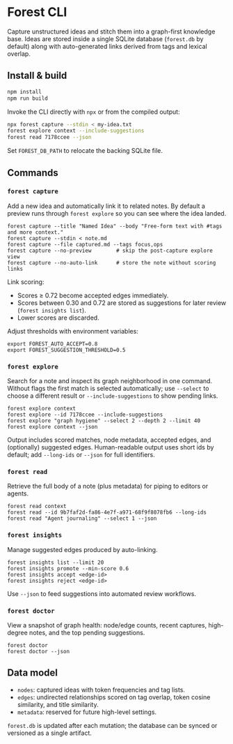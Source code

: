 # Forest CLI

Capture unstructured ideas and stitch them into a graph-first knowledge base. Ideas are stored inside a single SQLite database (`forest.db` by default) along with auto-generated links derived from tags and lexical overlap.

## Install & build

```bash
npm install
npm run build
```

Invoke the CLI directly with `npx` or from the compiled output:

```bash
npx forest capture --stdin < my-idea.txt
forest explore context --include-suggestions
forest read 7178ccee --json
```

Set `FOREST_DB_PATH` to relocate the backing SQLite file.

## Commands

### `forest capture`

Add a new idea and automatically link it to related notes. By default a preview runs through `forest explore` so you can see where the idea landed.

```
forest capture --title "Named Idea" --body "Free-form text with #tags and more context."
forest capture --stdin < note.md
forest capture --file captured.md --tags focus,ops
forest capture --no-preview        # skip the post-capture explore view
forest capture --no-auto-link      # store the note without scoring links
```

Link scoring:

- Scores ≥ 0.72 become accepted edges immediately.
- Scores between 0.30 and 0.72 are stored as suggestions for later review (`forest insights list`).
- Lower scores are discarded.

Adjust thresholds with environment variables:

```
export FOREST_AUTO_ACCEPT=0.8
export FOREST_SUGGESTION_THRESHOLD=0.5
```

### `forest explore`

Search for a note and inspect its graph neighborhood in one command. Without flags the first match is selected automatically; use `--select` to choose a different result or `--include-suggestions` to show pending links.

```
forest explore context
forest explore --id 7178ccee --include-suggestions
forest explore "graph hygiene" --select 2 --depth 2 --limit 40
forest explore context --json
```

Output includes scored matches, node metadata, accepted edges, and (optionally) suggested edges. Human-readable output uses short ids by default; add `--long-ids` or `--json` for full identifiers.

### `forest read`

Retrieve the full body of a note (plus metadata) for piping to editors or agents.

```
forest read context
forest read --id 9b7faf2d-fa86-4e7f-a971-68f9f8078fb6 --long-ids
forest read "Agent journaling" --select 1 --json
```

### `forest insights`

Manage suggested edges produced by auto-linking.

```
forest insights list --limit 20
forest insights promote --min-score 0.6
forest insights accept <edge-id>
forest insights reject <edge-id>
```

Use `--json` to feed suggestions into automated review workflows.

### `forest doctor`

View a snapshot of graph health: node/edge counts, recent captures, high-degree notes, and the top pending suggestions.

```
forest doctor
forest doctor --json
```

## Data model

- `nodes`: captured ideas with token frequencies and tag lists.
- `edges`: undirected relationships scored on tag overlap, token cosine similarity, and title similarity.
- `metadata`: reserved for future high-level settings.

`forest.db` is updated after each mutation; the database can be synced or versioned as a single artifact.
